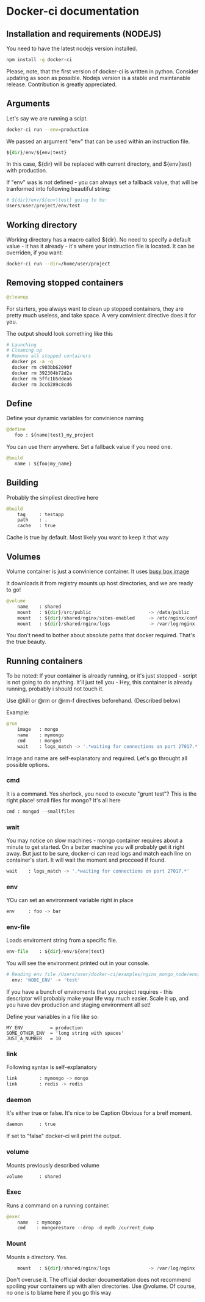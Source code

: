 # Docker-ci documentation

## Installation and requirements (NODEJS)

You need to have the latest nodejs version installed.  

```bash
npm install -g docker-ci
```

Please, note, that the first version of docker-ci is written in python. Consider updating as soon as possible.
Nodejs version is a stable and maintanable release. Contribution is greatly appreciated. 

## Arguments

Let's say we are running a scipt.

```bash
docker-ci run --env=production
```

We passed an argument "env" that can be used within an instruction file.

```python
${dir}/env/${env|test}
```

In this case, ${dir} will be replaced with current directory, and ${env|test} with production.

If "env" was is not defined - you can always set a fallback value, that will be tranformed into following beautiful string:

```python
# ${dir}/env/${env|test} going to be:
Users/user/project/env/test
```

## Working directory

Working directory has a macro called ${dir}. No need to specify a default value - it has it already - it's where your instruction file is located. It can be overriden, if you want:

```bash
docker-ci run --dir=/home/user/project
```

## Removing stopped containers

```python
@cleanup
```
For starters, you always want to clean up stopped containers, they are pretty much useless, and take space.
A very convinient directive does it for you.

The output should look something like this

```bash
# Launching
# Cleaning up
# Remove all stopped containers
  docker ps -a -q
  docker rm c903bb62090f
  docker rm 392304b72d2a
  docker rm 5ffc1b5ddea6
  docker rm 3cc6289c8cd6
```

## Define

Define your dynamic variables for convinience naming

```python
@define
   foo : ${name|test}_my_project
```

You can use them anywhere. Set a fallback value if you need one.

```python
@build
   name : ${foo|my_name}
```


## Building

Probably the simpliest directive here

```python
@build
	tag 	: testapp
	path 	: .
	cache 	: true
```

Cache is true by default. Most likely you want to keep it that way

## Volumes

Volume container is just a convinience container. It uses [busy box image](https://registry.hub.docker.com/_/busybox/)

It downloads it from registry mounts up host directories, and we are ready to go!

```python
@volume
	name 	: shared
	mount 	: ${dir}/src/public						-> /data/public
	mount   : ${dir}/shared/nginx/sites-enabled 	-> /etc/nginx/conf.d
	mount   : ${dir}/shared/nginx/logs 				-> /var/log/nginx
```

You don't need to bother about absolute paths that docker required. That's the true beauty.


## Running containers

To be noted: If your container is already running, or it's just stopped - script is not going to do anything. It'll just tell you - Hey, this container is already running, probably i should not touch it.

Use @kill or @rm or @rm-f directives beforehand. (Described below) 

Example: 

```python
@run
	image 	: mongo
	name  	: mymongo
	cmd	    : mongod
	wait  	: logs_match -> '.*waiting for connections on port 27017.*'
```
Image and name are self-explanatory and required. Let's go throught all possible options.

### cmd


It is a command. Yes sherlock, you need to execute "grunt test"? This is the right place! small files for mongo?
It's all here

```python
cmd	: mongod --smallfiles
```

### wait


You may notice on slow machines - mongo container requires about a minute to get started. On a better machine you will probably get it right away. But just to be sure, docker-ci can read logs and match each line on container's start. It will wait the moment and procceed if found.

```python
wait  	: logs_match -> '.*waiting for connections on port 27017.*'
```
### env

YOu can set an environment variable right in place

```python
env  	: foo -> bar
```


### env-file

Loads enviroment string from a specific file.

```python
env-file 	: ${dir}/env/${env|test}
```

You will see the environment printed out in your console.

```bash
# Reading env file /Users/user/docker-ci/examples/nginx_mongo_node/env/test
  env: 'NODE_ENV' -> 'test'
```

If you have a bunch of enviroments that you project requires - this descriptor will probably make your life way much easier. Scale it up, and you have dev production and staging environment all set!

Define your variables in a file like so:
```
MY_ENV          = production
SOME_OTHER_ENV  = 'long string with spaces'
JUST_A_NUMBER   = 10
```


### link


Following syntax is self-explanatory


```python
link   		: mymongo -> mongo
link   		: redis -> redis
```

    
### daemon

It's either true or false. It's nice to be Caption Obvious for a breif moment.

```python
daemon  	: true
```

If set to "false" docker-ci will print the output.

### volume

Mounts previously described volume

```python
volume 		: shared
```

### Exec
Runs a command on a running container.

```python
@exec
	name   : mymongo
	cmd    : mongorestore --drop -d mydb /current_dump
```

### Mount


Mounts a directory. Yes. 

```python
	mount   : ${dir}/shared/nginx/logs 				-> /var/log/nginx
```
Don't overuse it. The official docker documentation does not recommend spoiling your containers up with alien directories. Use @volume. Of course, no one is to blame here if you go this way


